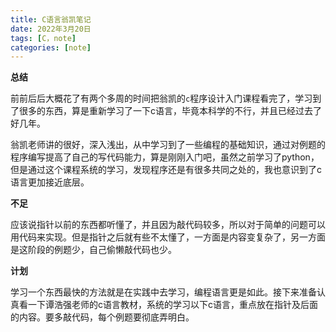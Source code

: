 ```yaml
---
title: C语言翁凯笔记
date: 2022年3月20日
tags: [C，note]
categories: [note]
---
```


**总结**

前前后后大概花了有两个多周的时间把翁凯的`c`程序设计入门课程看完了，学习到了很多的东西，算是重新学习了一下c语言，毕竟本科学的不行，并且已经过去了好几年。

翁凯老师讲的很好，深入浅出，从中学习到了一些编程的基础知识，通过对例题的程序编写提高了自己的写代码能力，算是刚刚入门吧，虽然之前学习了python，但是通过这个课程系统的学习，发现程序还是有很多共同之处的，我也意识到了c语言更加接近底层。

**不足**

应该说指针以前的东西都听懂了，并且因为敲代码较多，所以对于简单的问题可以用代码来实现。但是指针之后就有些不太懂了，一方面是内容变复杂了，另一方面是这阶段的例题少，自己偷懒敲代码也少。

**计划**

学习一个东西最快的方法就是在实践中去学习，编程语言更是如此。接下来准备认真看一下谭浩强老师的c语言教材，系统的学习以下c语言，重点放在指针及后面的内容。要多敲代码，每个例题要彻底弄明白。

